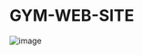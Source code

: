 # GYM-WEB-SITE

![image](https://github.com/user-attachments/assets/fef629bb-27c2-49e2-a404-ebaf4f69d14f)
